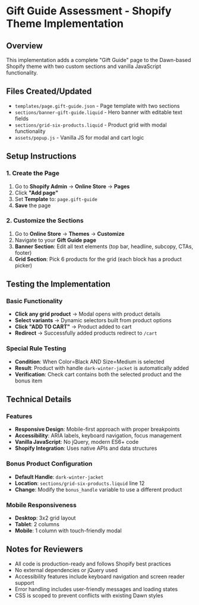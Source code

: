 # Gift Guide Assessment - Shopify Theme Implementation

## Overview
This implementation adds a complete "Gift Guide" page to the Dawn-based Shopify theme with two custom sections and vanilla JavaScript functionality.

## Files Created/Updated
- `templates/page.gift-guide.json` - Page template with two sections
- `sections/banner-gift-guide.liquid` - Hero banner with editable text fields
- `sections/grid-six-products.liquid` - Product grid with modal functionality
- `assets/popup.js` - Vanilla JS for modal and cart logic

## Setup Instructions

### 1. Create the Page
1. Go to **Shopify Admin** → **Online Store** → **Pages**
2. Click **"Add page"**
3. Set **Template** to: `page.gift-guide`
4. **Save** the page

### 2. Customize the Sections
1. Go to **Online Store** → **Themes** → **Customize**
2. Navigate to your **Gift Guide page**
3. **Banner Section**: Edit all text elements (top bar, headline, subcopy, CTAs, footer)
4. **Grid Section**: Pick 6 products for the grid (each block has a product picker)

## Testing the Implementation

### Basic Functionality
- **Click any grid product** → Modal opens with product details
- **Select variants** → Dynamic selectors built from product options
- **Click "ADD TO CART"** → Product added to cart
- **Redirect** → Successfully added products redirect to `/cart`

### Special Rule Testing
- **Condition**: When Color=Black AND Size=Medium is selected
- **Result**: Product with handle `dark-winter-jacket` is automatically added
- **Verification**: Check cart contains both the selected product and the bonus item

## Technical Details

### Features
- **Responsive Design**: Mobile-first approach with proper breakpoints
- **Accessibility**: ARIA labels, keyboard navigation, focus management
- **Vanilla JavaScript**: No jQuery, modern ES6+ code
- **Shopify Integration**: Uses native APIs and data structures

### Bonus Product Configuration
- **Default Handle**: `dark-winter-jacket`
- **Location**: `sections/grid-six-products.liquid` line 12
- **Change**: Modify the `bonus_handle` variable to use a different product

### Mobile Responsiveness
- **Desktop**: 3x2 grid layout
- **Tablet**: 2 columns
- **Mobile**: 1 column with touch-friendly modal

## Notes for Reviewers
- All code is production-ready and follows Shopify best practices
- No external dependencies or jQuery used
- Accessibility features include keyboard navigation and screen reader support
- Error handling includes user-friendly messages and loading states
- CSS is scoped to prevent conflicts with existing Dawn styles
